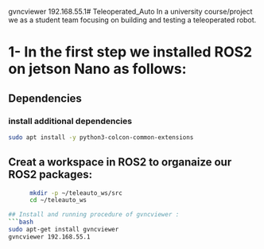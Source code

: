 gvncviewer 192.168.55.1# Teleoperated_Auto
In a university course/project we as a student team focusing on building and testing a teleoperated robot.

# 1- In the first step we installed ROS2 on jetson Nano as follows:
## Dependencies 
### install additional dependencies
```bash
sudo apt install -y python3-colcon-common-extensions
```
## Creat a workspace in ROS2 to organaize our ROS2 packages:
```bash
      mkdir -p ~/teleauto_ws/src
      cd ~/teleauto_ws

## Install and running procedure of gvncviewer :
```bash
sudo apt-get install gvncviewer
gvncviewer 192.168.55.1

```

